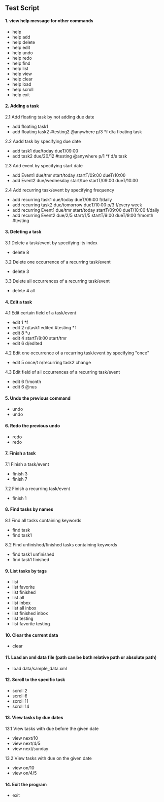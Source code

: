 ## Test Script

#### 1. view help message for other commands
  * help
  * help add
  * help delete
  * help edit
  * help undo
  * help redo
  * help find
  * help list
  * help view
  * help clear
  * help load
  * help scroll
  * help exit
  

#### 2. Adding a task

  2.1 Add floating task by not adding due date
  * add floating task1
  * add floating task2 #testing2 @anywhere p/3 *f d/a floating task

  2.2 Aadd task by specifying due date
  * add task1 due/today dueT/09:00
  * add task2 due/20/12 #testing @anywhere p/1 *f d/a task

  2.3 Add event by specifying start date
  * add Event1 due/tmr start/today startT/09:00 dueT/10:00
  * add Event2 due/wednesday start/tue startT/09:00 dueT/10:00
  
  2.4 Add recurring task/event by specifying frequency
  * add recurring task1 due/today dueT/09:00 f/daily
  * add recurring task2 due/tomorrow dueT/10:00 p/3 f/every week
  * add recurring Event1 due/tmr start/today startT/09:00 dueT/10:00 f/daily
  * add recurring Event2 due/2/5 start/1/5 startT/9:00 dueT/9:00 f/month #testing
  

#### 3. Deleting a task

  3.1 Delete a task/event by specifying its index
  * delete 8
  
  3.2 Delete one occurrence of a recurring task/event
  * delete 3

  3.3 Delete all occurrences of a recurring task/event
  * delete 4 all
  

#### 4. Edit a task

  4.1 Edit certain field of a task/event
  * edit 1 *f
  * edit 2 n/task1 edited #testing *f
  * edit 8 *u
  * edit 4 startT/8:00 start/tmr
  * edit 6 d/edited
  
  4.2 Edit one occurrence of a recurring task/event by specifying "once"
  * edit 5 once/t n/recurring task2 change

  4.3 Edit field of all occurrences of a recurring task/event
  * edit 6 f/month
  * edit 6 @nus
  

#### 5. Undo the previous command
  * undo
  * undo
  

#### 6. Redo the previous undo
  * redo
  * redo
  

#### 7. Finish a task

  7.1 Finish a task/event
  * finish 3
  * finish 7

  7.2 Finish a recurring task/event
  * finish 1
 

#### 8. Find tasks by names

  8.1 Find all tasks containing keywords
  * find task
  * find task1

  8.2 Find unfinished/finished tasks containing keywords
  * find task1 unfinished
  * find task1 finished
  

#### 9. List tasks by tags
  * list
  * list favorite
  * list finished
  * list all
  * list inbox
  * list all inbox 
  * list finished inbox
  * list testing
  * list favorite testing
  

#### 10. Clear the current data
  * clear
  

#### 11. Load an xml data file (path can be both relative path or absolute path)
  * load data/sample_data.xml
  

#### 12. Scroll to the specific task
  * scroll 2
  * scroll 6
  * scroll 11
  * scroll 14
  

#### 13. View tasks by due dates

  13.1 View tasks with due before the given date
  * view next/10
  * view next/4/5
  * view next/sunday

  13.2 View tasks with due on the given date
  * view on/10
  * view on/4/5
  

#### 14. Exit the program
  * exit
  
